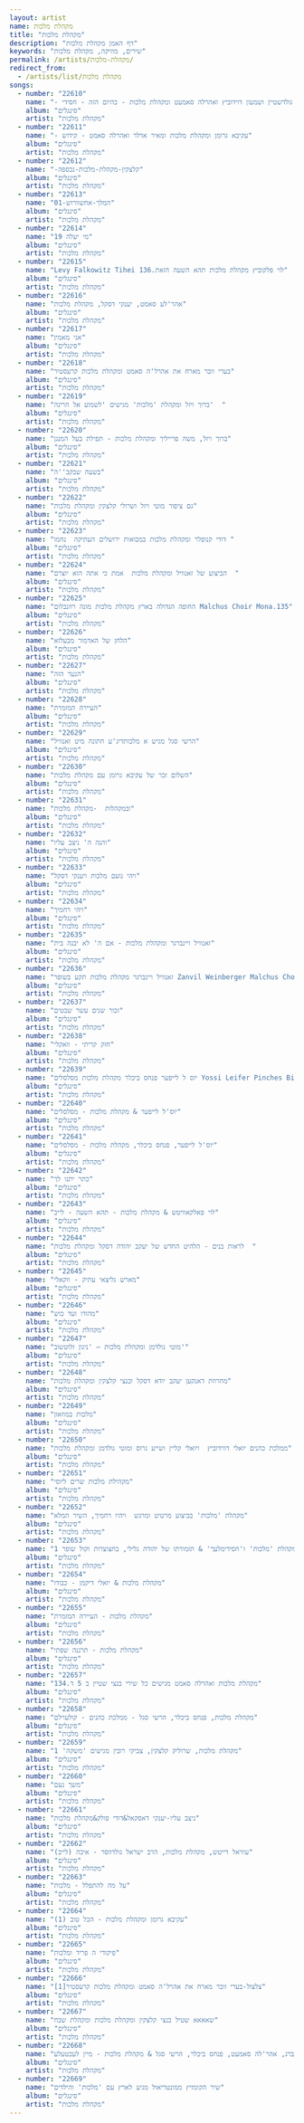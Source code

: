 ```yaml
---
layout: artist
name: מקהלת מלכות
title: "מקהלת מלכות"
description: "דף האמן מקהלת מלכות"
keywords: "שירים, מוזיקה, מקהלת מלכות"
permalink: /artists/מקהלת-מלכות/
redirect_from:
  - /artists/list/מקהלת מלכות
songs:
  - number: "22610"
    name: "- מאיר גולדשטיין ושמעון דוידוביץ ואהרלה סאמעט ומקהלת מלכות - כהיום הזה - חסידי"
    album: "סינגלים"
    artist: "מקהלת מלכות"
  - number: "22611"
    name: "- עקיבא גרומן ומקהלת מלכות ומאיר אדלר ואהרלה סאמט - קידוש"
    album: "סינגלים"
    artist: "מקהלת מלכות"
  - number: "22612"
    name: "-קלצקין-מקהלת-מלכות-נכספה"
    album: "סינגלים"
    artist: "מקהלת מלכות"
  - number: "22613"
    name: "01-המלך-אחשוורוש"
    album: "סינגלים"
    artist: "מקהלת מלכות"
  - number: "22614"
    name: "19 מי יעלה"
    album: "סינגלים"
    artist: "מקהלת מלכות"
  - number: "22615"
    name: "Levy Falkowitz Tihei לוי פלקוביץ מקהלת מלכות תהא השעה הזאת.136"
    album: "סינגלים"
    artist: "מקהלת מלכות"
  - number: "22616"
    name: "אהר'לע סאמט, יענקי דסקל, מקהלת מלכות"
    album: "סינגלים"
    artist: "מקהלת מלכות"
  - number: "22617"
    name: "אני מאמין"
    album: "סינגלים"
    artist: "מקהלת מלכות"
  - number: "22618"
    name: "בערי וובר מארח את אהרל'ה סאמט ומקהלת מלכות קרעסטיר"
    album: "סינגלים"
    artist: "מקהלת מלכות"
  - number: "22619"
    name: "ברוך ויזל ומקהלת 'מלכות' מגישים 'לשמוע אל הרינה'  "
    album: "סינגלים"
    artist: "מקהלת מלכות"
  - number: "22620"
    name: "ברוך ויזל, משה פרייליך ומקהלת מלכות - תפילת בעל המנגן"
    album: "סינגלים"
    artist: "מקהלת מלכות"
  - number: "22621"
    name: "בשעה שבקב''ה"
    album: "סינגלים"
    artist: "מקהלת מלכות"
  - number: "22622"
    name: "גם ציפור מוטי ויזל ושרולי קלצקין ומקהלת מלכות"
    album: "סינגלים"
    artist: "מקהלת מלכות"
  - number: "22623"
    name: "דודי קנופלר ומקהלת מלכות במבואות ירושלים העתיקה  נחמו "
    album: "סינגלים"
    artist: "מקהלת מלכות"
  - number: "22624"
    name: "הביצוע של זאנוויל ומקהלת מלכות  אמת כי אתה הוא יוצרם  "
    album: "סינגלים"
    artist: "מקהלת מלכות"
  - number: "22625"
    name: "החופה הגדולה בארץ מקהלת מלכות מונה רוזנבלום Malchus Choir Mona.135"
    album: "סינגלים"
    artist: "מקהלת מלכות"
  - number: "22626"
    name: "הלחן של האדמור מבעלזא"
    album: "סינגלים"
    artist: "מקהלת מלכות"
  - number: "22627"
    name: "הנער הזה"
    album: "סינגלים"
    artist: "מקהלת מלכות"
  - number: "22628"
    name: "העיירה המזמרת"
    album: "סינגלים"
    artist: "מקהלת מלכות"
  - number: "22629"
    name: "הרשי סגל מגיש א מלכותדיג'ע חתונה מיט זאנוויל"
    album: "סינגלים"
    artist: "מקהלת מלכות"
  - number: "22630"
    name: "השלום זכר של עקיבא גרומן עם מקהלת מלכות"
    album: "סינגלים"
    artist: "מקהלת מלכות"
  - number: "22631"
    name: "ובמקהלות  -מקהלת מלכות"
    album: "סינגלים"
    artist: "מקהלת מלכות"
  - number: "22632"
    name: "והנה ה' ניצב עליו"
    album: "סינגלים"
    artist: "מקהלת מלכות"
  - number: "22633"
    name: "ויהי נועם מלכות ויענקי דסקל"
    album: "סינגלים"
    artist: "מקהלת מלכות"
  - number: "22634"
    name: "ויהי רחמיך"
    album: "סינגלים"
    artist: "מקהלת מלכות"
  - number: "22635"
    name: "זאנוויל ויינברגר ומקהלת מלכות - אם ה' לא יבנה בית"
    album: "סינגלים"
    artist: "מקהלת מלכות"
  - number: "22636"
    name: "זאנוויל ויינברגר מקהלת מלכות תקע בשופר Zanvil Weinberger Malchus Choir Teka Beshofar.135"
    album: "סינגלים"
    artist: "מקהלת מלכות"
  - number: "22637"
    name: "זכור שנים עשר שבטים"
    album: "סינגלים"
    artist: "מקהלת מלכות"
  - number: "22638"
    name: "חזק קריתי - וואקלי"
    album: "סינגלים"
    artist: "מקהלת מלכות"
  - number: "22639"
    name: "יוס ל לייפער פנחס ביכלר מקהלת מלכות מסלסלים Yossi Leifer Pinches Bichler Malchus Choir.298"
    album: "סינגלים"
    artist: "מקהלת מלכות"
  - number: "22640"
    name: "יוס'ל לייפער & מקהלת מלכות - מסלסלים"
    album: "סינגלים"
    artist: "מקהלת מלכות"
  - number: "22641"
    name: "יוס'ל לייפער, פנחס ביכלר, מקהלת מלכות - מסלסלים"
    album: "סינגלים"
    artist: "מקהלת מלכות"
  - number: "22642"
    name: "כתר יתנו לך"
    album: "סינגלים"
    artist: "מקהלת מלכות"
  - number: "22643"
    name: "לוי פאלקאוויטש & מקהלת מלכות - תהא השעה - לייב"
    album: "סינגלים"
    artist: "מקהלת מלכות"
  - number: "22644"
    name: "לראות בנים - הלהיט החדש של יעקב יהודה דסקל ומקהלת מלכות  "
    album: "סינגלים"
    artist: "מקהלת מלכות"
  - number: "22645"
    name: "מארש גליצאי עתיק - ווקאלי"
    album: "סינגלים"
    artist: "מקהלת מלכות"
  - number: "22646"
    name: "מהודו ועד כוש"
    album: "סינגלים"
    artist: "מקהלת מלכות"
  - number: "22647"
    name: "מוטי גולדמן ומקהלת מלכות – 'ניגון זלוטשוב'"
    album: "סינגלים"
    artist: "מקהלת מלכות"
  - number: "22648"
    name: "מחרוזת דאנקען יעקב יודא דסקל ובנצי קלצקין ומקהלת מלכות"
    album: "סינגלים"
    artist: "מקהלת מלכות"
  - number: "22649"
    name: "מלכות במוזאון"
    album: "סינגלים"
    artist: "מקהלת מלכות"
  - number: "22650"
    name: "ממלכת כהנים יואלי דווידוביץ  ויואלי קליין ושייע גרוס ומוטי גולדמן ומקהלת מלכות"
    album: "סינגלים"
    artist: "מקהלת מלכות"
  - number: "22651"
    name: "מקהילת מלכות שרים ליוסי"
    album: "סינגלים"
    artist: "מקהלת מלכות"
  - number: "22652"
    name: "מקהלת 'מלכות' בביצוע מרטיט ומרגש  ויהיו רחמיך, השיר המלא"
    album: "סינגלים"
    artist: "מקהלת מלכות"
  - number: "22653"
    name: "מקהלת 'מלכות' ו'חסידימלעך' & תזמורתו של יהודה גלילי, בחצוצרות וקול שופר 1"
    album: "סינגלים"
    artist: "מקהלת מלכות"
  - number: "22654"
    name: "מקהלת מלכות & יואלי דיקמן - כבודו"
    album: "סינגלים"
    artist: "מקהלת מלכות"
  - number: "22655"
    name: "מקהלת מלכות - העיירה המזמרת"
    album: "סינגלים"
    artist: "מקהלת מלכות"
  - number: "22656"
    name: "מקהלת מלכות - תרננה שפתי"
    album: "סינגלים"
    artist: "מקהלת מלכות"
  - number: "22657"
    name: "מקהלת מלכות ואהרלה סאמט מגישים כל שירי בנצי שטיין ב 5 ד.134"
    album: "סינגלים"
    artist: "מקהלת מלכות"
  - number: "22658"
    name: "מקהלת מלכות, פנחס ביכלר, הרשי סגל - ממלכת כהנים - קולעוילם"
    album: "סינגלים"
    artist: "מקהלת מלכות"
  - number: "22659"
    name: "מקהלת מלכות, שרוליק קלצקין, צביקי רובין מגישים 'משקה' 1"
    album: "סינגלים"
    artist: "מקהלת מלכות"
  - number: "22660"
    name: "משך נעם"
    album: "סינגלים"
    artist: "מקהלת מלכות"
  - number: "22661"
    name: "ניצב עליו-יענקי דאסקאל&דודי פולק&מקהלת מלכות"
    album: "סינגלים"
    artist: "מקהלת מלכות"
  - number: "22662"
    name: "עוזיאל דייטש, מקהלת מלכות, הרב ישראל גולדווסר - איכה (לייב)"
    album: "סינגלים"
    artist: "מקהלת מלכות"
  - number: "22663"
    name: "על מה להתפלל - מלכות"
    album: "סינגלים"
    artist: "מקהלת מלכות"
  - number: "22664"
    name: "עקיבא גרומן ומקהלת מלכות - הכל טוב (1)"
    album: "סינגלים"
    artist: "מקהלת מלכות"
  - number: "22665"
    name: "פיקודי ה פריד ומלכות"
    album: "סינגלים"
    artist: "מקהלת מלכות"
  - number: "22666"
    name: "צלצול-בערי וובר מארח את אהרל'ה סאמט ומקהלת מלכות קרעסטיר[1]"
    album: "סינגלים"
    artist: "מקהלת מלכות"
  - number: "22667"
    name: "שאאאא שטיל בנצי קלצקין ומקהלת מלכות ומקהלת שבח"
    album: "סינגלים"
    artist: "מקהלת מלכות"
  - number: "22668"
    name: "שוכי גולדשטין, הרשי רוטנברג, אהר'לה סאמעט, פנחס ביכלר, הרשי סגל & מקהלת מלכות - מיין לעכטעלע"
    album: "סינגלים"
    artist: "מקהלת מלכות"
  - number: "22669"
    name: "שיר הקומזיץ ממונטריאול מגיע לארץ עם 'מלכות' והילדים"
    album: "סינגלים"
    artist: "מקהלת מלכות"
---
```

